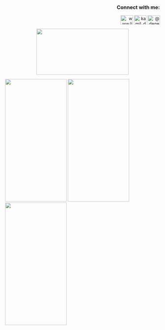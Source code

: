 <h3 align="right">Connect with me:</h3>
<p align="right">
<a href="https://linkedin.com/in/kamil-degerliyurt" target="blank"><img align="center" src="https://raw.githubusercontent.com/rahuldkjain/github-profile-readme-generator/master/src/images/icons/Social/linked-in-alt.svg" alt="www.linkedin.com/in/kamil-degerliyurt" height="30" width="40" /></a>
<a href="https://instagram.com/kamil_degerliyurt" target="blank"><img align="center" src="https://raw.githubusercontent.com/rahuldkjain/github-profile-readme-generator/master/src/images/icons/Social/instagram.svg" alt="kamil_degerliyurt" height="30" width="40" /></a>
<a href="https://medium.com/@degerliyurtkamil" target="blank"><img align="center" src="https://raw.githubusercontent.com/rahuldkjain/github-profile-readme-generator/master/src/images/icons/Social/medium.svg" alt="@degerliyurtkamil" height="30" width="40" /></a>
</p>



<p align="center">
  <img width="300" height="150" src="https://github.com/kamildegerliyurt/TeslaClone/assets/139812195/2983ab16-7d65-43c4-80ce-dddf19c8c791">
</p>



<img src="https://github.com/kamildegerliyurt/FoodAppProject/assets/139812195/013235d2-4d7e-4f03-818d-1c24241a44cf" width="200" height="400" />

<img src="https://github.com/kamildegerliyurt/FoodAppProject/assets/139812195/8f30b95f-30fd-4113-b489-7812b878fa6c" width="200" height="400" />

<img src="https://github.com/kamildegerliyurt/FoodAppProject/assets/139812195/6c7e9ede-aed8-4046-a1ef-dab215e28642" width="200" height="400" />


